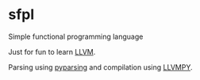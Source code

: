 sfpl
====

Simple functional programming language

Just for fun to learn [LLVM](http://llvm.org/).

Parsing using [pyparsing](http://pyparsing.wikispaces.com/) and compilation using [LLVMPY](http://www.llvmpy.org/).

